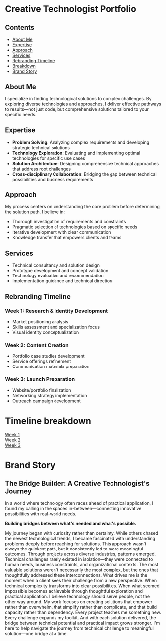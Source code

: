 # Creative Technologist Portfolio

## Contents

- [About Me](#about-me)
- [Expertise](#expertise)
- [Approach](#approach)
- [Services](#services)
- [Rebranding Timeline](#rebranding-timeline)
- [Breakdown](#breakdown)
- [Brand Story](#brand-story)

## About Me

I specialize in finding technological solutions to complex challenges. By exploring diverse technologies and approaches, I deliver effective pathways to results—not just code, but comprehensive solutions tailored to your specific needs.

## Expertise

- **Problem Solving**: Analyzing complex requirements and developing strategic technical solutions
- **Technology Exploration**: Evaluating and implementing optimal technologies for specific use cases
- **Solution Architecture**: Designing comprehensive technical approaches that address root challenges
- **Cross-disciplinary Collaboration**: Bridging the gap between technical possibilities and business requirements

## Approach

My process centers on understanding the core problem before determining the solution path. I believe in:

- Thorough investigation of requirements and constraints
- Pragmatic selection of technologies based on specific needs
- Iterative development with clear communication
- Knowledge transfer that empowers clients and teams

## Services

- Technical consultancy and solution design
- Prototype development and concept validation
- Technology evaluation and recommendation
- Implementation guidance and technical direction

## Rebranding Timeline

### Week 1: Research & Identity Development
- Market positioning analysis
- Skills assessment and specialization focus
- Visual identity conceptualization

### Week 2: Content Creation
- Portfolio case studies development
- Service offerings refinement
- Communication materials preparation

### Week 3: Launch Preparation
- Website/portfolio finalization
- Networking strategy implementation
- Outreach campaign development

# Timeline breakdown
[Week 1](<./timeline/Week 1.md>)  
[Week 2](<./timeline/Week 2.md>)  
[Week 3](<./timeline/Week 3.md>)

# Brand Story
## The Bridge Builder: A Creative Technologist's Journey

In a world where technology often races ahead of practical application, I found my calling in the spaces in-between—connecting innovative possibilities with real-world needs.

**Building bridges between what's needed and what's possible.**

My journey began with curiosity rather than certainty. While others chased the newest technological trends, I became fascinated with understanding problems deeply before reaching for solutions. This approach wasn't always the quickest path, but it consistently led to more meaningful outcomes.
Through projects across diverse industries, patterns emerged. Technical challenges rarely existed in isolation—they were connected to human needs, business constraints, and organizational contexts. The most valuable solutions weren't necessarily the most complex, but the ones that thoughtfully addressed these interconnections.
What drives me is the moment when a client sees their challenge from a new perspective. When technical complexity transforms into clear possibilities. When what seemed impossible becomes achievable through thoughtful exploration and practical application.
I believe technology should serve people, not the other way around. My work focuses on creating solutions that empower rather than overwhelm, that simplify rather than complicate, and that build capacity rather than dependency.
Every project teaches me something new. Every challenge expands my toolkit. And with each solution delivered, the bridge between technical potential and practical impact grows stronger.
I'm here to help navigate the journey from technical challenge to meaningful solution—one bridge at a time.

